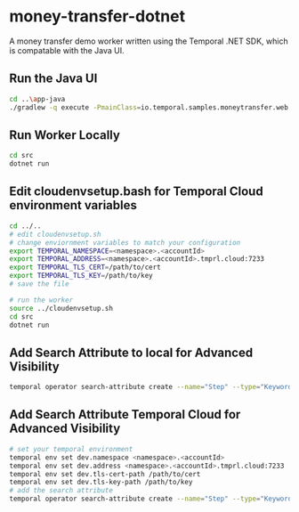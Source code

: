 # money-transfer-dotnet

A money transfer demo worker written using the Temporal .NET SDK, which is compatable with the Java UI.


## Run the Java UI
```bash
cd ..\app-java
./gradlew -q execute -PmainClass=io.temporal.samples.moneytransfer.web.WebServer --console=plain
```


## Run Worker Locally
```bash
cd src
dotnet run
```

## Edit cloudenvsetup.bash for Temporal Cloud environment variables
```bash
cd ../..
# edit cloudenvsetup.sh
# change enviornment variables to match your configuration
export TEMPORAL_NAMESPACE=<namespace>.<accountId>
export TEMPORAL_ADDRESS=<namespace>.<accountId>.tmprl.cloud:7233
export TEMPORAL_TLS_CERT=/path/to/cert
export TEMPORAL_TLS_KEY=/path/to/key
# save the file
```

```bash
# run the worker 
source ../cloudenvsetup.sh
cd src
dotnet run
```

## Add Search Attribute to local for Advanced Visibility
```bash
temporal operator search-attribute create --name="Step" --type="Keyword"
```

## Add Search Attribute Temporal Cloud for Advanced Visibility 
```bash
# set your temporal environment
temporal env set dev.namespace <namespace>.<accountId>
temporal env set dev.address <namespace>.<accountId>.tmprl.cloud:7233
temporal env set dev.tls-cert-path /path/to/cert
temporal env set dev.tls-key-path /path/to/key 
# add the search attribute
temporal operator search-attribute create --name="Step" --type="Keyword" --env dev
```

